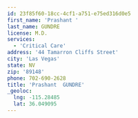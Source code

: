 ```yaml
---
id: 23f85f60-18cc-4cf1-a751-e75ed316d0e5
first_name: 'Prashant '
last_name: GUNDRE
license: M.D.
services:
  - 'Critical Care'
address: '44 Tamarron Cliffs Street'
city: 'Las Vegas'
state: NV
zip: '89148'
phone: 702-690-2628
title: 'Prashant  GUNDRE'
_geoloc:
  lng: -115.28485
  lat: 36.049095
---
```

